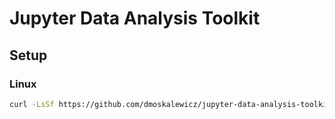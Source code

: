 # Jupyter Data Analysis Toolkit

## Setup

### Linux
```sh
curl -LsSf https://github.com/dmoskalewicz/jupyter-data-analysis-toolkit/blob/main/setup.sh | sh
```
